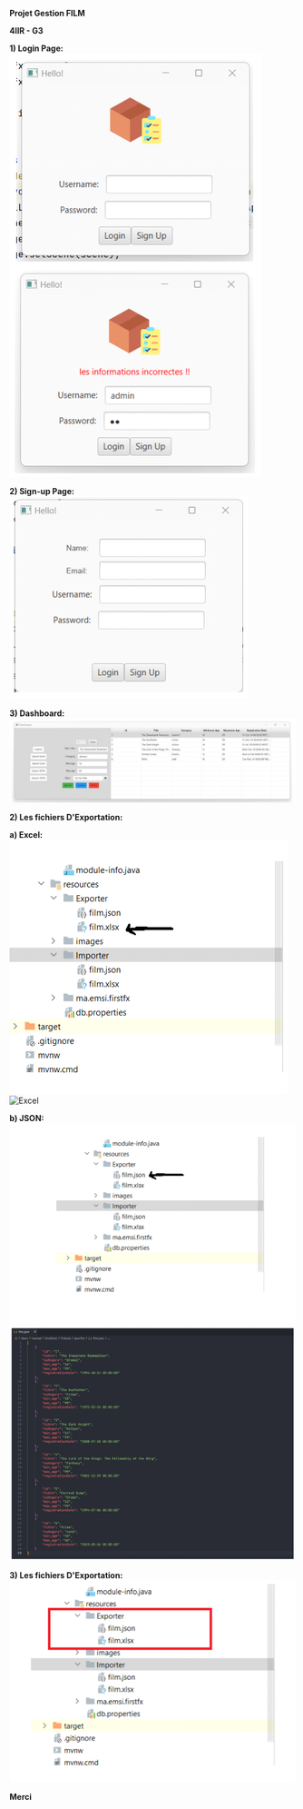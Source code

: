 ﻿<a name="br1"></a> 

**Projet Gestion FILM**

**4IIR - G3**

**1) Login Page:**
![Login Page](./images/1.png)

**2) Sign-up Page:**
![Sign-up Page](./images/2.png)


<a name="br2"></a> 

**3) Dashboard:**
![Dashboard](./images/3.png)

**2) Les fichiers D'Exportation:**


**a) Excel:**
![Export Files](./images/4.png)
![Excel](./imagess/5.png)


<a name="br3"></a> 

**b) JSON:**
![JSON](./images/6.png)
![Export Files](./images/7.png)

<a name="br4"></a> 

**3) Les fichiers D'Exportation:**
![Export Files](./images/8.png)

**Merci**
